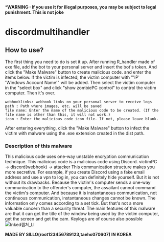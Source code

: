 ***WARNING : If you use it for illegal purposes, you may be subject to legal punishment. This is not joke**
# discordmultihandler
## How to use?
The first thing you need to do is set it up.
After running R_handler made of exe file, add the bot to your personal server and insert the bot's token. And click the "Make Malware" button to create malicious code. and enter the items below.
If the victim is infected, the victim computer with "'IP' 'Windows Account Name'" will be added. Then select the victim computer in the "select box" and click "show zombiePC control" to control the victim computer. Then it's over.
```
webhooklinks: webhook links on your personal server to receive logs
path : Path where images, etc. will be saved
file name: Enter the name of the malicious code to be created. (If the file name is other than this, it will not work.)
icon : Enter the malicious code icon file. If not, please leave blank.
```
After entering everything, click the "Make Malware" button to infect the victim with malware using the .exe extension created in the dist path.
### Description of this malware
This malicious code uses one-way unstable encryption communication technique.
This malicious code is a malicious code using Discord.
victimPC -> discord(webhook) -> attacker
This communication structure makes you more secretive.
For example, if you create Discord using a fake email address and use a vpn to log in, you can definitely hide yourself.
But it is not without its drawbacks. Because the victim's computer sends a one-way communication to the offender's computer, the assailant cannot command the victim's computer.
And because it is instantaneous communication, not continuous communication, instantaneous changes cannot be known. The information only comes according to a set tick.
But that's not a more valuable concern than a security threat.
The main features of this malware are that it can get the title of the window being used by the victim computer, get the screen and get the cam. Keylogs are of course also possible
![Inked캡처_LI](https://user-images.githubusercontent.com/58334334/166728815-626e96f1-32d6-4efa-bbb5-9b4dc46276a4.jpg)

**MADE BY SILLO(root123456789123,taeho070607) IN KOREA**

